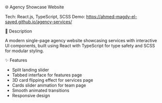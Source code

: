 🌐 Agency Showcase Website

Tech: React.js, TypeScript, SCSS
Demo: https://ahmed-magdy-el-sayed.github.io/agency-services/

📖 Description

A modern single-page agency website showcasing services with interactive UI components, built using React with TypeScript for type safety and SCSS for modular styling.

✨ Features

- Split landing slider
- Tabbed interface for features page
- 3D card flipping effect for services page
- Cards slider animation for team page
- Smooth animated transitions
- Responsive design
